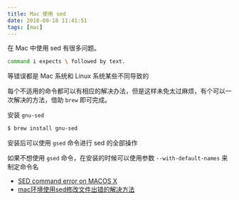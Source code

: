 ```yaml
---
title: Mac 使用 sed
date: 2018-09-18 11:41:51
tags: [mac]
---
```


在 Mac 中使用 sed 有很多问题。
<!-- more --><!-- toc -->
```bash
command i expects \ followed by text.
```

等错误都是 Mac 系统和 Linux 系统某些不同导致的

每个不适用的命令都可以有相应的解决办法，但是这样未免太过麻烦，有个可以一次解决的方法，借助 `brew` 即可完成。

安装 `gnu-sed`

```bash
$ brew install gnu-sed
```

安装后可以使用 `gsed` 命令进行 sed 的全部操作

如果不想使用 `gsed` 命令，在安装的时候可以使用参数 `--with-default-names` 来制定命令名

- [SED command error on MACOS X](https://stackoverflow.com/questions/14846304/sed-command-error-on-macos-x)
- [mac环境使用sed修改文件出错的解决方法](https://blog.csdn.net/fdipzone/article/details/51253955)
